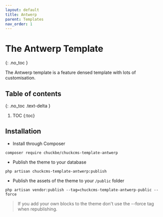 ```yaml
---
layout: default
title: Antwerp
parent: Templates
nav_order: 1
---
```

# The Antwerp Template
{: .no_toc }

The Antwerp template is a feature densed template with lots of customisation. 

## Table of contents
{: .no_toc .text-delta }

1. TOC
{:toc}

## Installation

- Install through Composer

``` composer require chuckbe/chuckcms-template-antwerp ```

- Publish the theme to your database

``` php artisan chuckcms-template-antwerp:publish ```

- Publish the assets of the theme to your `/public` folder

``` php artisan vendor:publish --tag=chuckcms-template-antwerp-public --force ```

> If you add your own blocks to the theme don't use the --force tag when republishing.